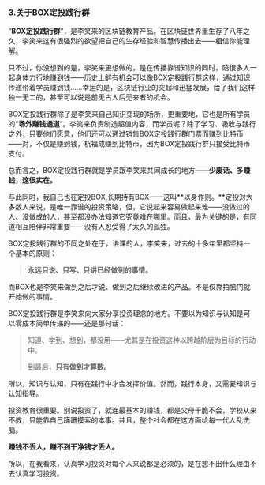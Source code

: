 ### 3.关于BOX定投践行群

“**BOX定投践行群**”，是李笑来的区块链教育产品。在区块链世界里生存了八年之久，李笑来这有很强烈的欲望把自己的生存经验和智慧传播出去——相信你能理解。

只不过，你没想到的是，李笑来更想做的，是在传播靠谱知识的同时，陪很多人一起身体力行地赚到钱——历史上鲜有机会可以像BOX定投践行群这样，通过知识传递带着学员赚到钱……幸运的是，区块链行业的突起和迅猛发展，给了我们这样独一无二的，甚至可以说是前无古人后无来者的机会。

BOX定投践行群除了是李笑来自己知识变现的场所，更重要地，它也是所有学员的“**场外赚钱通道**”。李笑来负责制造超值内容，而学员呢？除了学习、吸收与践行之外，只要他们愿意，他们还可以通过销售BOX定投践行群门票而赚到比特币——对，不仅是赚到钱，杭福成赚到比特币，因为BOX定投践行群只接受比特币支付。

总而言之，BOX定投践行群就是学员跟李笑来共同成长的地方——**少废话、多赚钱，这很实在。**

与此同时，我自己也在定投BOX,长期持有BOX——这叫**以身作则。**定投对大多数人来说，是唯一靠谱的投资策略，但，它说起来容易做起来难——没做过的人、没做成的人，甚至都没办法知道它究竟难在哪里。而且，最为关键的是，有同道相互陪伴非常重要——没有人忍受得了太久的孤独。

BOX定投践行群的不同之处在于，讲课的人，李笑来，过去的十多年里都坚持一个基本的原则：

> **永远只说、只写、只讲已经做到的事情。**

而BOX也是李笑来做到之后才说、做到之后继续改进的产品。不是仅靠拍脑门就开始做的事情。

BOX定投践行群是李笑来向大家分享投资理念的地方。不要以为知识与认知是可以零成本简单传递的——还是那句话：

> 知道、学到、想到，都没用——尤其是在投资这种以跨越阶层为目标的行动中。
>
> 到最后，**只有做到才算数。**

所以，知识与认知，只有在践行中才会发挥价值。然而，践行本身，又需要知识与认知指导。

投资教育很重要。别说投资了，就连最基本的赚钱，都是父母干脆不会，学校从来不教，只能靠自己蹒跚摸索的本事。并且，整个社会都在这方面给每一代人乱洗脑。

**赚钱不丢人，赚不到干净钱才丢人。**

所以，在我看来，认真学习投资对每个人来说都是必须的，是在想不出什么理由不去认真学习投资。

